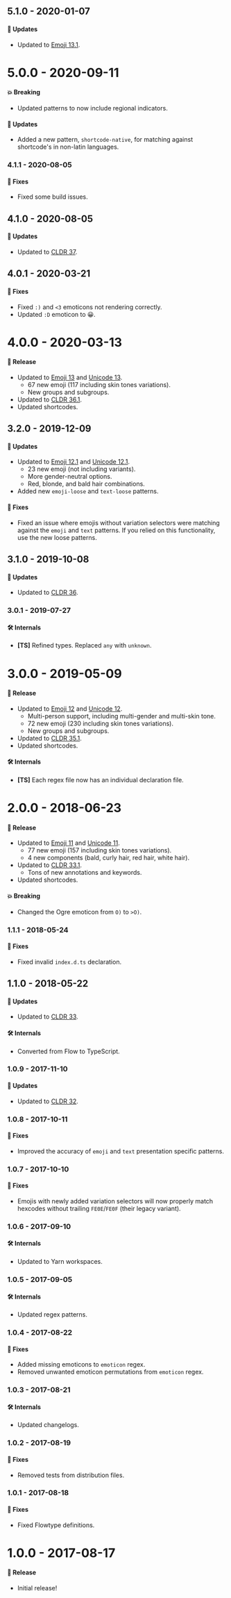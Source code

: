 ## 5.1.0 - 2020-01-07

#### 🚀 Updates

- Updated to [Emoji 13.1](https://emojipedia.org/emoji-13.1/).

# 5.0.0 - 2020-09-11

#### 💥 Breaking

- Updated patterns to now include regional indicators.

#### 🚀 Updates

- Added a new pattern, `shortcode-native`, for matching against shortcode's in non-latin languages.

### 4.1.1 - 2020-08-05

#### 🐞 Fixes

- Fixed some build issues.

## 4.1.0 - 2020-08-05

#### 🚀 Updates

- Updated to [CLDR 37](http://cldr.unicode.org/index/downloads/cldr-37).

## 4.0.1 - 2020-03-21

#### 🐞 Fixes

- Fixed `:)` and `<3` emoticons not rendering correctly.
- Updated `:D` emoticon to 😀.

# 4.0.0 - 2020-03-13

#### 🎉 Release

- Updated to [Emoji 13](https://emojipedia.org/emoji-13.0/) and
  [Unicode 13](http://unicode.org/versions/Unicode13.0.0/).
  - 67 new emoji (117 including skin tones variations).
  - New groups and subgroups.
- Updated to [CLDR 36.1](http://cldr.unicode.org/index/downloads/cldr-36).
- Updated shortcodes.

## 3.2.0 - 2019-12-09

#### 🚀 Updates

- Updated to [Emoji 12.1](https://emojipedia.org/emoji-12.1/) and
  [Unicode 12.1](http://unicode.org/versions/Unicode12.1.0/).
  - 23 new emoji (not including variants).
  - More gender-neutral options.
  - Red, blonde, and bald hair combinations.
- Added new `emoji-loose` and `text-loose` patterns.

#### 🐞 Fixes

- Fixed an issue where emojis without variation selectors were matching against the `emoji` and
  `text` patterns. If you relied on this functionality, use the new loose patterns.

## 3.1.0 - 2019-10-08

#### 🚀 Updates

- Updated to [CLDR 36](http://cldr.unicode.org/index/downloads/cldr-36).

### 3.0.1 - 2019-07-27

#### 🛠 Internals

- **[TS]** Refined types. Replaced `any` with `unknown`.

# 3.0.0 - 2019-05-09

#### 🎉 Release

- Updated to [Emoji 12](https://emojipedia.org/emoji-12.0/) and
  [Unicode 12](http://unicode.org/versions/Unicode12.0.0/).
  - Multi-person support, including multi-gender and multi-skin tone.
  - 72 new emoji (230 including skin tones variations).
  - New groups and subgroups.
- Updated to [CLDR 35.1](http://cldr.unicode.org/index/downloads/cldr-35-1).
- Updated shortcodes.

#### 🛠 Internals

- **[TS]** Each regex file now has an individual declaration file.

# 2.0.0 - 2018-06-23

#### 🎉 Release

- Updated to [Emoji 11](https://emojipedia.org/emoji-11.0/) and
  [Unicode 11](http://unicode.org/versions/Unicode11.0.0/).
  - 77 new emoji (157 including skin tones variations).
  - 4 new components (bald, curly hair, red hair, white hair).
- Updated to [CLDR 33.1](http://cldr.unicode.org/index/downloads/cldr-33-1).
  - Tons of new annotations and keywords.
- Updated shortcodes.

#### 💥 Breaking

- Changed the Ogre emoticon from `O)` to `>O)`.

### 1.1.1 - 2018-05-24

#### 🐞 Fixes

- Fixed invalid `index.d.ts` declaration.

## 1.1.0 - 2018-05-22

#### 🚀 Updates

- Updated to [CLDR 33](http://cldr.unicode.org/index/downloads/cldr-33).

#### 🛠 Internals

- Converted from Flow to TypeScript.

### 1.0.9 - 2017-11-10

#### 🚀 Updates

- Updated to [CLDR 32](http://cldr.unicode.org/index/downloads/cldr-32).

### 1.0.8 - 2017-10-11

#### 🐞 Fixes

- Improved the accuracy of `emoji` and `text` presentation specific patterns.

### 1.0.7 - 2017-10-10

#### 🐞 Fixes

- Emojis with newly added variation selectors will now properly match hexcodes without trailing
  `FE0E`/`FE0F` (their legacy variant).

### 1.0.6 - 2017-09-10

#### 🛠 Internals

- Updated to Yarn workspaces.

### 1.0.5 - 2017-09-05

#### 🛠 Internals

- Updated regex patterns.

### 1.0.4 - 2017-08-22

#### 🐞 Fixes

- Added missing emoticons to `emoticon` regex.
- Removed unwanted emoticon permutations from `emoticon` regex.

### 1.0.3 - 2017-08-21

#### 🛠 Internals

- Updated changelogs.

### 1.0.2 - 2017-08-19

#### 🐞 Fixes

- Removed tests from distribution files.

### 1.0.1 - 2017-08-18

#### 🐞 Fixes

- Fixed Flowtype definitions.

# 1.0.0 - 2017-08-17

#### 🎉 Release

- Initial release!

